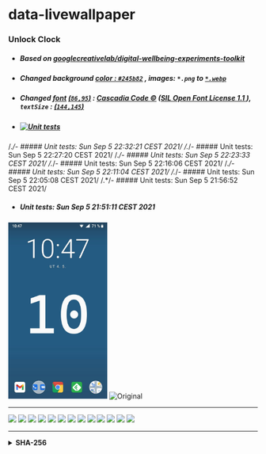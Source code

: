 # data-livewallpaper
### Unlock Clock 
- ##### Based on [googlecreativelab/digital-wellbeing-experiments-toolkit](https://github.com/googlecreativelab/digital-wellbeing-experiments-toolkit/tree/master/liveWallpaper)
- ##### Changed *background [color : `#245b82`](https://github.com/milankomaj/data-livewallpaper/blob/b5c08d901c4341d0178ba37436c8bee609b97a44/app/src/main/res/values/colors.xml#L22)* , *images:* *`*.png`* to  [`*.webp`](https://developers.google.com/speed/webp)
- ##### Changed *[font](app/src/main/res/font/mon.ttf) [(`86,95`)](https://github.com/milankomaj/data-livewallpaper/blob/b5c08d901c4341d0178ba37436c8bee609b97a44/app/src/main/java/com/digitalwellbeingexperiments/toolkit/datalivewallpaper/UnlockCounterWallpaper.kt#L81)* : [ Cascadia Code :copyright:](https://github.com/microsoft/cascadia-code) ([SIL Open Font License 1.1 ](https://github.com/microsoft/cascadia-code/blob/main/LICENSE)), *`textSize` : [(`144,145`)](https://github.com/milankomaj/data-livewallpaper/blob/b5c08d901c4341d0178ba37436c8bee609b97a44/app/src/main/java/com/digitalwellbeingexperiments/toolkit/datalivewallpaper/UnlockCounterWallpaper.kt#L143)*
- #####  [![Unit tests](https://github.com/milankomaj/data-livewallpaper/actions/workflows/gradlew_test.yml/badge.svg?branch=master)](https://github.com/milankomaj/data-livewallpaper/actions/workflows/gradlew_test.yml)
/.*/- #####  Unit tests: Sun Sep  5 22:32:21 CEST 2021/
/.*/- #####  Unit tests: Sun Sep  5 22:27:20 CEST 2021/
/.*/- #####  Unit tests: Sun Sep  5 22:23:33 CEST 2021/
/.*/- #####  Unit tests: Sun Sep  5 22:16:06 CEST 2021/
/.*/- #####  Unit tests: Sun Sep  5 22:11:04 CEST 2021/
/.*/- #####  Unit tests: Sun Sep  5 22:05:08 CEST 2021/
/.*/- #####  Unit tests: Sun Sep  5 21:56:52 CEST 2021/
- #####  Unit tests: Sun Sep  5 21:51:11 CEST 2021

<img src="https://raw.githubusercontent.com/milankomaj/data-livewallpaper/master/.gitbook/assets/Screenshot.jpg" width="200" title="👉  With change  👈"> <img src="https://play-lh.googleusercontent.com/5jrV7gPOVdXPw54SXDEqnQIbQlfb6mziR5JDwu7-04rUofHSPp-cJo2TveEUXQvHjW4=w1366-h695" width="178" title="Original">

---
![](https://dev-badge.eleonora.workers.dev/github/releases/milankomaj/data-livewallpaper?icon=github&style=flat&scale=1) 
![](https://dev-badge.eleonora.workers.dev/github/tags/milankomaj/data-livewallpaper?icon=github&style=flat&scale=1) 
![](https://dev-badge.eleonora.workers.dev/github/release/milankomaj/data-livewallpaper?icon=github&style=flat&scale=1) 
![](https://dev-badge.eleonora.workers.dev/github/stars/milankomaj/data-livewallpaper?icon=github&style=flat&scale=1) 
![](https://dev-badge.eleonora.workers.dev/github/watchers/milankomaj/data-livewallpaper?icon=github&style=flat&scale=1) 
![](https://dev-badge.eleonora.workers.dev/github/forks/milankomaj/data-livewallpaper?icon=github&style=flat&scale=1) 
![](https://dev-badge.eleonora.workers.dev/github/issues/milankomaj/data-livewallpaper?icon=github&style=flat&scale=1) 
![](https://dev-badge.eleonora.workers.dev/github/open-issues/milankomaj/data-livewallpaper?icon=github&style=flat&scale=1) 
![](https://dev-badge.eleonora.workers.dev/github/closed-issues/milankomaj/data-livewallpaper?icon=github&style=flat&scale=1) 
![](https://dev-badge.eleonora.workers.dev/github/prs/milankomaj/data-livewallpaper?icon=github&style=flat&scale=1) 
![](https://dev-badge.eleonora.workers.dev/github/open-prs/milankomaj/data-livewallpaper?icon=github&style=flat&scale=1) 
![](https://dev-badge.eleonora.workers.dev/github/closed-prs/milankomaj/data-livewallpaper?icon=github&style=flat&scale=1) 
![](https://dev-badge.eleonora.workers.dev/github/merged-prs/milankomaj/data-livewallpaper?icon=github&style=flat&scale=1) 

---



<details><summary><strong>SHA-256</strong></summary>
  
**sha256** | **file**
---: | :---:
68032b5cb1b43de0f98e6da831c230cf5c86bbc38c95c9f2b826bbbcdb72cb00|./artifacts/debug&relase_Nokia5_APKS/data_live_wallpaper_nokia5_debug.apks
311544e27f3ecb94b4aaed40696e9138cfdc0bced2a3ba010488add95aed9912|./artifacts/debug&relase_Nokia5_APKS/data_live_wallpaper_nokia5_relase.apks
f389ffca10535cbfe95a333ee8688a221899b8633d7c79798116dc97be1f7caa|./artifacts/debug&relase_APK/debug/data_live_wallpaper_debug.apk
4506a27020e5a644923e7ac06c8095891a311bc8b9fa169bb84e40e7b2e00924|./artifacts/debug&relase_APK/release/data_live_wallpaper_release.apk
4eba47532f8b6f2c5576ffa53c64ea839c774af1bff9d8f68745ec90d63686dd|./artifacts/debug&relase_AAB/debug/app-debug.aab
2c20450b73fa9a12ee77e8f4f88dce650c15bff853686d06b55f55a6b7df7f8a|./artifacts/debug&relase_AAB/release/app-release.aab
b754cdb5d3d9d3c9d9f97651f32a2f47a2a24fbf38072a6c9ed72f882df8b65a|./artifacts/debug&relase_APKS/data_live_wallpaper_relase_all.apks
0631535861f32b26bc1ec985536a1005fab76286d395e6845414a2f230a04351|./artifacts/debug&relase_APKS/data_live_wallpaper_debug_all.apks
</details>
